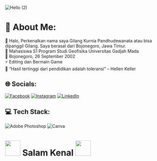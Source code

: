 ![Hello (2)](https://user-images.githubusercontent.com/90460164/185983086-d752780a-fe70-42d6-be62-dc802ee79d55.jpg)

# 💫 About Me:
🤝 Halo, Perkenalkan nama saya Gilang Kurnia Pandhudewanata atau bisa dipanggil Gilang. Saya berasal dari Bojonegoro, Jawa Timur.<br>🔭 Mahasiswa S1 Program Studi Geofisika Universitas Gadjah Mada<br>🌱 Bojonegoro, 26 September 2002<br>⚡ Editing dan Bermain Game<br>💬 “Hasil tertinggi dari pendidikan adalah toleransi” – Hellen Keller


## 🌐 Socials:
[![Facebook](https://img.shields.io/badge/Facebook-%231877F2.svg?logo=Facebook&logoColor=white)](https://facebook.com/Gilang) [![Instagram](https://img.shields.io/badge/Instagram-%23E4405F.svg?logo=Instagram&logoColor=white)](https://instagram.com/@gilangpndh_) [![LinkedIn](https://img.shields.io/badge/LinkedIn-%230077B5.svg?logo=linkedin&logoColor=white)](https://linkedin.com/in/Gilang-Kurnia-Pandhudewanata) 

## 💻 Tech Stack:
![Adobe Photoshop](https://img.shields.io/badge/adobephotoshop-%2331A8FF.svg?style=flat-square&logo=adobephotoshop&logoColor=white) ![Canva](https://img.shields.io/badge/Canva-%2300C4CC.svg?style=flat-square&logo=Canva&logoColor=white)

# <img src="https://emojis.slackmojis.com/emojis/images/1577305505/7373/hand_wave.gif?1577305505" width="50" /> Salam Kenal <img src="https://emojis.slackmojis.com/emojis/images/1577305505/7373/hand_wave.gif?1577305505" width="50" />
